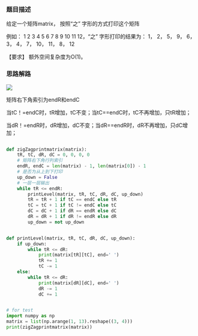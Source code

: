 ### 题目描述

给定一个矩阵matrix， 按照“之” 字形的方式打印这个矩阵

例如： 1 2 3 4 5 6 7 8 9 10 11 12，“之” 字形打印的结果为： 1， 2， 5， 9， 6， 3， 4， 7， 10， 11， 8， 12

【要求】 额外空间复杂度为O(1)。


### 思路解路

![](https://github.com/1273545169/Course_notes/blob/master/%E5%9B%BE%E7%89%87/%E4%B9%8B%E5%AD%97%E5%BD%A2%E6%89%93%E5%8D%B0%E7%9F%A9%E9%98%B5.jpg)


矩阵右下角索引为endR和endC

当tC！=endC时，tR增加，tC不变；当tC==endC时，tC不再增加，只tR增加；

当dR！=endR时，dR增加，dC不变；当dR==endR时，dR不再增加，只dC增加；

```python

def zigZagprintmatrix(matrix):
    tR, tC, dR, dC = 0, 0, 0, 0
    # 矩阵右下角行列索引
    endR, endC = len(matrix) - 1, len(matrix[0]) - 1
    # 是否为从上到下打印
    up_down = False
    # 一层一层输出
    while tR <= endR:
        printLevel(matrix, tR, tC, dR, dC, up_down)
        tR = tR + 1 if tC == endC else tR
        tC = tC + 1 if tC != endC else tC
        dC = dC + 1 if dR == endR else dC
        dR = dR + 1 if dR != endR else dR
        up_down = not up_down


def printLevel(matrix, tR, tC, dR, dC, up_down):
    if up_down:
        while tR <= dR:
            print(matrix[tR][tC], end=' ')
            tR += 1
            tC -= 1
    else:
        while tR <= dR:
            print(matrix[dR][dC], end=' ')
            dR -= 1
            dC += 1


# for test
import numpy as np
matrix = list(np.arange(1, 13).reshape((3, 4)))
print(zigZagprintmatrix(matrix))


```
